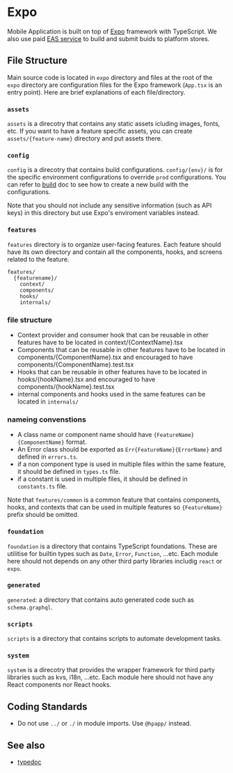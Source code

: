 # Expo

Mobile Application is built on top of [Expo](https://expo.dev) framework with TypeScript.
We also use paid [EAS service](https://expo.dev/eas) to build and submit buids to platform stores.

## File Structure

Main source code is located in `expo` directory and files at the root of the `expo` directory are configuration files for the Expo framework (`App.tsx` is an entry point). Here are brief explanations of each file/directory.

### `assets`

`assets` is a direcotry that contains any static assets icluding images, fonts, etc. If you want to have a feature specific assets, you can create `assets/{feature-name}` directory and put assets there.

### `config`

`config` is a direcotry that contains build configurations. `config/{env}/` is for the specific environment configurations to override `prod` configurations. You can refer to [build](./build.md) doc to see how to create a new build with the configurations.

Note that you should not include any sensitive information (such as API keys) in this directory but use Expo's enviroment variables instead.

### `features`

`features` directory is to organize user-facing features. Each feature should have its own directory and contain all the components, hooks, and screens related to the feature.

```text
features/
  {featurename}/
    context/
    components/
    hooks/
    internals/
```

### file structure

- Context provider and consumer hook that can be reusable in other features have to be located in context/{ContextName}.tsx
- Components that can be reusable in other features have to be located in components/{ComponentName}.tsx and encouraged to have components/{ComponentName}.test.tsx
- Hooks that can be reusable in other features have to be located in hooks/{hookName}.tsx and encouraged to have components/{hookName}.test.tsx
- internal components and hooks used in the same features can be located in `internals/`

### nameing convenstions

- A class name or component name should have `{FeatureName}{ComponentName}` format.
- An Error class should be exported as `Err{FeatureName}{ErrorName}` and defined in `errors.ts`.
- if a non component type is used in multiple files within the same feature, it should be defined in `types.ts` file.
- if a constant is used in multiple files, it should be defined in `constants.ts` file.

Note that `features/common` is a common feature that contains components, hooks, and contexts that can be used in multiple features so `{FeatureName}` prefix should be omitted.

### `foundation`

`foundation` is a directory that contains TypeScript foundations. These are utilitise for builtin types such as `Date`, `Error`, `Function`, ...etc. Each module here should not depends on any other third party libraries includig `react` or `expo`.

### `generated`

`generated`: a directory that contains auto generated code such as `schema.graphql`.

### `scripts`

`scripts` is a directory that contains scripts to automate development tasks.

### `system`

`system` is a direcotry that provides the wrapper framework for third party libraries such as kvs, i18n, ...etc. Each module here should not have any React components nor React hooks.

## Coding Standards

- Do not use `../` or `./` in module imports. Use `@hpapp/` instead.

## See also

- [typedoc](./typedoc/index.html)
